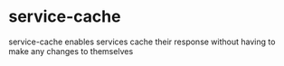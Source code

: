 # service-cache

service-cache enables services cache their response without having to make any changes to themselves
